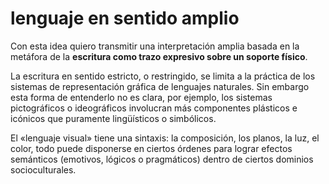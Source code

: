 # lenguaje en sentido amplio
Con esta idea quiero transmitir una interpretación amplia basada en la metáfora de la **escritura como trazo expresivo sobre un soporte físico**.

La escritura en sentido estricto, o restringido, se limita a la práctica de los sistemas de representación gráfica de lenguajes naturales. Sin embargo esta forma de entenderlo no es clara, por ejemplo, los sistemas pictográficos o ideográficos involucran más componentes plásticos e icónicos que puramente lingüísticos o simbólicos.

El «lenguaje visual» tiene una sintaxis: la composición, los planos, la luz, el color, todo puede disponerse en ciertos órdenes para lograr efectos semánticos (emotivos, lógicos o pragmáticos) dentro de ciertos dominios socioculturales.
